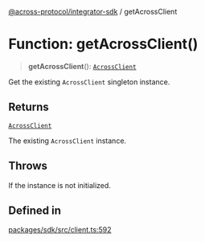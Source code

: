 [@across-protocol/integrator-sdk](../README.md) / getAcrossClient

# Function: getAcrossClient()

> **getAcrossClient**(): [`AcrossClient`](../classes/AcrossClient.md)

Get the existing `AcrossClient` singleton instance.

## Returns

[`AcrossClient`](../classes/AcrossClient.md)

The existing `AcrossClient` instance.

## Throws

If the instance is not initialized.

## Defined in

[packages/sdk/src/client.ts:592](https://github.com/across-protocol/toolkit/blob/0408e9d38e7f5e4687131c33ea4b58d12a946b0d/packages/sdk/src/client.ts#L592)

